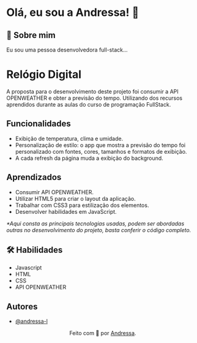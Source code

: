
# Olá, eu sou a Andressa! 👋
## 🚀 Sobre mim
Eu sou uma pessoa desenvolvedora full-stack...

# Relógio Digital

A proposta para o desenvolvimento deste projeto foi consumir a API OPENWEATHER e obter a previsão do tempo. Utilizando dos recursos aprendidos durante as aulas do curso de programação FullStack.

## Funcionalidades

- Exibição de temperatura, clima e umidade.
- Personalização de estilo: o app que mostra a previsão do tempo foi personalizado com fontes, cores, tamanhos e formatos de exibição.
- A cada refresh da página muda a exibição do background.

## Aprendizados

- Consumir API OPENWEATHER. 
- Utilizar HTML5 para criar o layout da aplicação.
- Trabalhar com CSS3 para estilização dos elementos.
- Desenvolver habilidades em JavaScript.

<em>*Aqui consta as principais tecnologias usadas, podem ser abordadas outras no desenvolvimento do projeto, basta conferir o código completo. </em>


## 🛠 Habilidades
- Javascript
- HTML 
- CSS
- API OPENWEATHER 

## Autores

- [@andressa-l](https://www.github.com/andressa-l)


<div align="center">Feito com 💜 por <a href="https://github.com/andressa-l">Andressa</a>.</div>
<br />